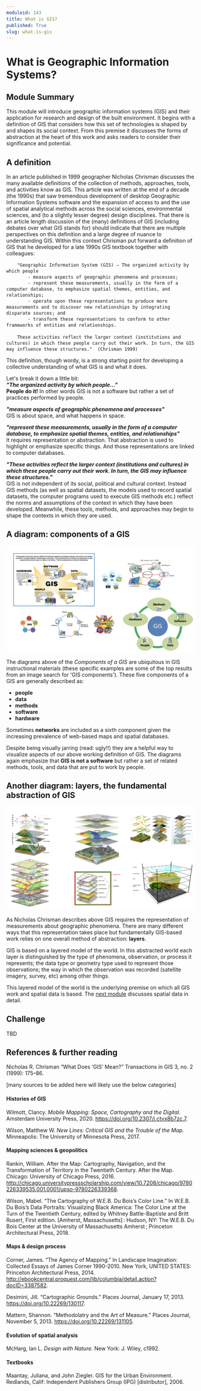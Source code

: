 ```yaml
---
moduleid: 143
title: What is GIS?
published: True
slug: what-is-gis
---
```


# What is Geographic Information Systems?


## Module Summary

This module will introduce geographic information systems (GIS) and their application for research and design of the built environment. It begins with a definition of GIS that considers how this set of technologies is shaped by and shapes its social context. From this premise it discusses the forms of abstraction at the heart of this work and asks readers to consider their significance and potential.  


## A definition

In an article published in 1999 geographer Nicholas Chrisman discusses the many available definitions of the collection of methods, approaches, tools, and activities know as GIS. This article was written at the end of a decade (the 1990s) that saw tremendous development of desktop Geographic Information Systems software and the expansion of access to and the use of spatial analytical methods across the social sciences, environmental sciences, and (to a slightly lesser degree) design disciplines. That there is an article length discussion of the (many) definitions of GIS (including debates over what GIS stands for) should indicate that there are multiple perspectives on this definition and a large degree of nuance to understanding GIS. Within this context Chrisman put forward a definition of GIS that he developed for a late 1990s GIS textbook together with colleagues:  


        "Geographic Information System (GIS) – The organized activity by which people
            - measure aspects of geographic phenomena and processes;
            - represent these measurements, usually in the form of a computer database, to emphasize spatial themes, entities, and relationships;
            - operate upon these representations to produce more measurements and to discover new relationships by integrating disparate sources; and
            - transform these representations to conform to other frameworks of entities and relationships.  

        These activities reflect the larger context (institutions and cultures) in which these people carry out their work. In turn, the GIS may influence these structures."  (Chrisman 1999)

This definition, though wordy, is a strong starting point for developing a collective understanding of what GIS is and what it does.  

Let's break it down a little bit:  
***"The organized activity by which people..."***  
**People do it!** In other words GIS is not a software but rather a set of practices performed by people.  

***"measure aspects of geographic phenomena and processes"***  
GIS is about space, and what happens in space.

***"represent these measurements, usually in the form of a computer database, to emphasize spatial themes, entities, and relationships"***  
It requires representation or abstraction. That abstraction is used to highlight or emphasize specific things. And those representations are linked to computer databases.

***"These activities reflect the larger context (institutions and cultures) in which these people carry out their work. In turn, the GIS may influence these structures."***  
GIS is not independent of its social, political and cultural context. Instead  GIS methods (as well as spatial datasets, the models used to record spatial datasets, the computer programs used to execute GIS methods etc.) reflect the norms and assumptions of the context in which they have been developed. Meanwhile, these tools, methods, and approaches may begin to shape the contexts in which they are used.

## A diagram: components of a GIS

![five components of a GIS](images/01-gis-components.png)

The diagrams above of the *Components of a GIS* are ubiquitous in GIS instructional materials (these specific examples are some of the top results from an image search for 'GIS components'). These five components of a GIS are generally described as:  
- **people**
- **data**
- **methods**
- **software**
- **hardware**

Sometimes **networks** are included as a sixth component given the increasing prevalence of web-based maps and spatial databases.


Despite being visually jarring (read: ugly!!) they are a helpful way to visualize aspects of our above working definition of GIS. The diagrams again emphasize that **GIS is not a software** but rather a set of related methods, tools, and data that are put to work by people.  

## Another diagram: layers, the fundamental abstraction of GIS


![layers in GIS](images/02-layers.png)


As Nicholas Chrisman describes above GIS requires the representation of measurements about geographic phenomena. There are many different ways that this representation takes place but fundamentally GIS-based work relies on one overall method of abstraction: **layers**.  

GIS is based on a layered model of the world. In this abstracted world each layer is distinguished by the type of phenomena, observation, or process it represents; the data type or geometry type used to represent those observations; the way in which the observation was recorded (satellite imagery, survey, etc) among other things.  

This layered model of the world is the underlying premise on which all GIS work and spatial data is based. The [next module]() discusses spatial data in detail.  

## Challenge

TBD


## References & further reading

Nicholas R. Chrisman “What Does ‘GIS’ Mean?” Transactions in GIS 3, no. 2 (1999): 175–86.

[many sources to be added here will likely use the below categories]

#### Histories of GIS  

Wilmott, Clancy. *Mobile Mapping: Space, Cartography and the Digital.* Amsterdam University Press, 2020. https://doi.org/10.2307/j.ctvx8b7zc.7.

Wilson, Matthew W. *New Lines: Critical GIS and the Trouble of the Map.* Minneapolis: The University of Minnesota Press, 2017.

#### Mapping sciences & geopolitics

Rankin, William. After the Map: Cartography, Navigation, and the Transformation of Territory in the Twentieth Century. After the Map. Chicago: University of Chicago Press, 2016. http://chicago.universitypressscholarship.com/view/10.7208/chicago/9780226339535.001.0001/upso-9780226339368.

Wilson, Mabel. “The Cartography of W.E.B. Du Bois’s Color Line.” In W.E.B. Du Bois’s Data Portraits: Visualizing Black America: The Color Line at the Turn of the Twentieth Century, edited by Whitney Battle-Baptiste and Britt Rusert, First edition. [Amherst, Massachusetts] : Hudson, NY: The W.E.B. Du Bois Center at the University of Massachusetts Amherst ; Princeton Architectural Press, 2018.

#### Maps & design process

Corner, James. “The Agency of Mapping.” In Landscape Imagination: Collected Essays of James Corner 1990-2010. New York, UNITED STATES: Princeton Architectural Press, 2014. http://ebookcentral.proquest.com/lib/columbia/detail.action?docID=3387582.


Desimini, Jill. “Cartographic Grounds.” Places Journal, January 17, 2013. https://doi.org/10.22269/130117.

Mattern, Shannon. “Methodolatry and the Art of Measure.” Places Journal, November 5, 2013. https://doi.org/10.22269/131105.

#### Evolution of spatial analysis

McHarg, Ian L. *Design with Nature.* New York: J. Wiley, c1992.

#### Textbooks
Maantay, Juliana, and John Ziegler. GIS for the Urban Environment. Redlands, Calif: Independent Publishers Group (IPG) [distributor], 2006.

